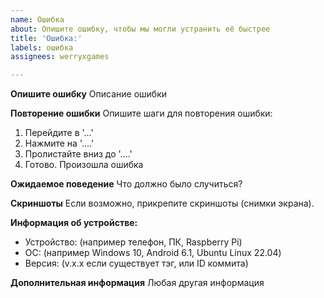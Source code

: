 ```yaml
---
name: Ошибка
about: Опишите ошибку, чтобы мы могли устранить её быстрее
title: 'Ошибка:'
labels: ошибка
assignees: werryxgames

---
```


**Опишите ошибку**
Описание ошибки

**Повторение ошибки**
Опишите шаги для повторения ошибки:
1. Перейдите в '...'
2. Нажмите на '....'
3. Пролистайте вниз до '....'
4. Готово. Произошла ошибка

**Ожидаемое поведение**
Что должно было случиться?

**Скриншоты**
Если возможно, прикрепите скриншоты (снимки экрана).

**Информация об устройстве:**
 - Устройство: (например телефон, ПК, Raspberry Pi)
 - ОС: (например Windows 10, Android 6.1, Ubuntu Linux 22.04)
 - Версия: (v.x.x если существует тэг, или ID коммита)

**Дополнительная информация**
Любая другая информация
